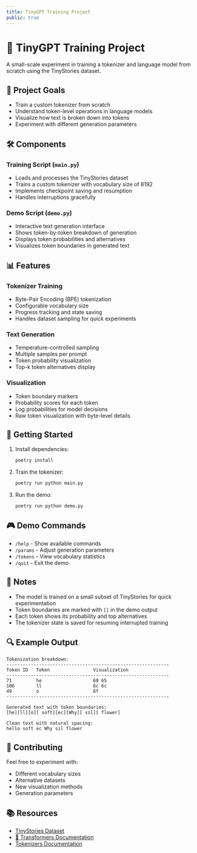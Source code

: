 ```yaml
---
title: TinyGPT Training Project
public: true
---
```


# 🌱 TinyGPT Training Project

A small-scale experiment in training a tokenizer and language model from scratch using the TinyStories dataset.

## 🎯 Project Goals

- Train a custom tokenizer from scratch
- Understand token-level operations in language models
- Visualize how text is broken down into tokens
- Experiment with different generation parameters

## 🛠️ Components

### Training Script (`main.py`)
- Loads and processes the TinyStories dataset
- Trains a custom tokenizer with vocabulary size of 8192
- Implements checkpoint saving and resumption
- Handles interruptions gracefully

### Demo Script (`demo.py`)
- Interactive text generation interface
- Shows token-by-token breakdown of generation
- Displays token probabilities and alternatives
- Visualizes token boundaries in generated text

## 📊 Features

### Tokenizer Training
- Byte-Pair Encoding (BPE) tokenization
- Configurable vocabulary size
- Progress tracking and state saving
- Handles dataset sampling for quick experiments

### Text Generation
- Temperature-controlled sampling
- Multiple samples per prompt
- Token probability visualization
- Top-k token alternatives display

### Visualization
- Token boundary markers
- Probability scores for each token
- Log probabilities for model decisions
- Raw token visualization with byte-level details

## 🚀 Getting Started

1. Install dependencies:
   ```bash
   poetry install
   ```

2. Train the tokenizer:
   ```bash
   poetry run python main.py
   ```

3. Run the demo:
   ```bash
   poetry run python demo.py
   ```

## 🎮 Demo Commands

- `/help` - Show available commands
- `/params` - Adjust generation parameters
- `/tokens` - View vocabulary statistics
- `/quit` - Exit the demo

## 📝 Notes

- The model is trained on a small subset of TinyStories for quick experimentation
- Token boundaries are marked with `[]` in the demo output
- Each token shows its probability and top alternatives
- The tokenizer state is saved for resuming interrupted training

## 🔍 Example Output

```
Tokenization breakdown:
------------------------------------------------------------
Token ID   Token                Visualization
------------------------------------------------------------
71         he                   68 65
106        ll                   6c 6c
49         o                    6f
------------------------------------------------------------

Generated text with token boundaries:
[he][ll][o][ soft][ec][Why][ sil][ flower]

Clean text with natural spacing:
hello soft ec Why sil flower
```

## 🤝 Contributing

Feel free to experiment with:
- Different vocabulary sizes
- Alternative datasets
- New visualization methods
- Generation parameters

## 📚 Resources

- [TinyStories Dataset](https://huggingface.co/datasets/roneneldan/TinyStories)
- [🤗 Transformers Documentation](https://huggingface.co/docs/transformers/index)
- [Tokenizers Documentation](https://huggingface.co/docs/tokenizers/index) 